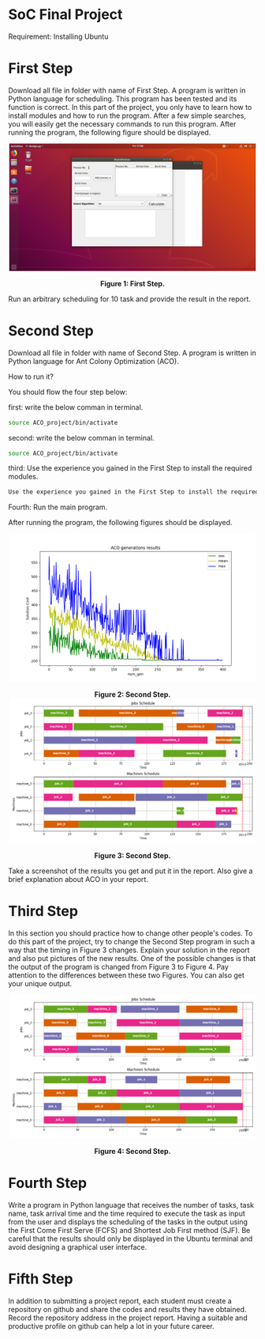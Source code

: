 # SoC Final Project

Requirement: Installing Ubuntu

# First Step
Download all file in folder with name of First Step. A program is written in Python language for scheduling. This program has been tested and its function is correct. In this part of the project, you only have to learn how to install modules and how to run the program. After a few simple searches, you will easily get the necessary commands to run this program.
After running the program, the following figure should be displayed.
<div align="center">
  <img align="center" src="First Step/First Step.png" width="500px" />
  <figcaption><b><br>Figure 1: First Step.</b></figcaption>
</div>

Run an arbitrary scheduling for 10 task and provide the result in the report. 


# Second Step
Download all file in folder with name of Second Step. A program is written in Python language for Ant Colony Optimization (ACO). 

How to run it?

You should flow the four step below:

first: write the below comman in terminal.
```sh
source ACO_project/bin/activate
```

second: write the below comman in terminal.
```sh
source ACO_project/bin/activate
```

third: Use the experience you gained in the First Step to install the required modules.
```sh
Use the experience you gained in the First Step to install the required modules.
```

Fourth: Run the main program.

After running the program, the following figures should be displayed.
<div align="center">
  <img align="center" src="Second Step/results/ACO_cycles_results.png" width="500px" />
  <figcaption><b><br>Figure 2: Second Step.</b></figcaption>
</div>

<div align="center">
  <img align="center" src="Second Step/results/execution_gantt.png" width="500px" />
  <figcaption><b><br>Figure 3: Second Step.</b></figcaption>
</div>


Take a screenshot of the results you get and put it in the report. Also give a brief explanation about ACO in your report.


# Third Step

In this section you should practice how to change other people's codes. To do this part of the project, try to change the Second Step program in such a way that the timing in Figure 3 changes. Explain your solution in the report and also put pictures of the new results. One of the possible changes is that the output of the program is changed from Figure 3 to Figure 4. Pay attention to the differences between these two Figures. You can also get your unique output.

<div align="center">
  <img align="center" src="Third Step/Figure_4.png" width="500px" />
  <figcaption><b><br>Figure 4: Second Step.</b></figcaption>
</div>


# Fourth Step

Write a program in Python language that receives the number of tasks, task name, task arrival time and the time required to execute the task as input from the user and displays the scheduling of the tasks in the output using the First Come First Serve (FCFS) and Shortest Job First method (SJF). Be careful that the results should only be displayed in the Ubuntu terminal and avoid designing a graphical user interface.

# Fifth Step

In addition to submitting a project report, each student must create a repository on github and share the codes and results they have obtained. Record the repository address in the project report. Having a suitable and productive profile on github can help a lot in your future career.
